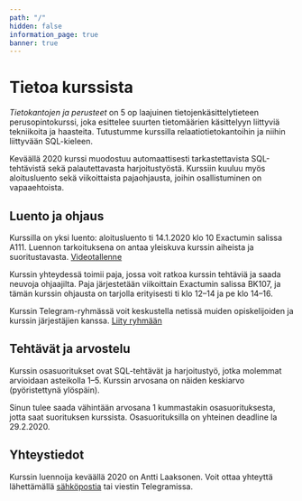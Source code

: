 ```yaml
---
path: "/"
hidden: false
information_page: true
banner: true
---
```


# Tietoa kurssista

_Tietokantojen ja perusteet_ on 5 op laajuinen
tietojenkäsittelytieteen perusopintokurssi,
joka esittelee suurten tietomäärien käsittelyyn
liittyviä tekniikoita ja haasteita.
Tutustumme kurssilla relaatiotietokantoihin
ja niihin liittyvään SQL-kieleen.

Keväällä 2020 kurssi muodostuu automaattisesti
tarkastettavista SQL-tehtävistä sekä
palautettavasta harjoitustyöstä.
Kurssiin kuuluu myös aloitusluento sekä
viikoittaista pajaohjausta,
joihin osallistuminen on vapaaehtoista.

## Luento ja ohjaus

Kurssilla on yksi luento: aloitusluento ti 14.1.2020 klo 10 Exactumin salissa A111.
Luennon tarkoituksena on antaa yleiskuva kurssin aiheista
ja suoritustavasta.
[Videotallenne](https://www.helsinki.fi/en/unitube/video/a9e6eb6e-8cda-4a15-9e67-e635da0c8bce)

Kurssin yhteydessä toimii paja, jossa voit ratkoa kurssin tehtäviä ja saada
neuvoja ohjaajilta.
Paja järjestetään viikoittain Exactumin salissa BK107,
ja tämän kurssin ohjausta on tarjolla
erityisesti ti klo 12–14 ja pe klo 14–16.

Kurssin Telegram-ryhmässä voit keskustella netissä muiden opiskelijoiden ja
kurssin järjestäjien kanssa. [Liity ryhmään](https://t.me/tkt_tikape)

## Tehtävät ja arvostelu

Kurssin osasuoritukset ovat SQL-tehtävät ja harjoitustyö,
jotka molemmat arvioidaan asteikolla 1–5.
Kurssin arvosana on näiden keskiarvo (pyöristettynä ylöspäin).

Sinun tulee saada vähintään arvosana 1 kummastakin osasuorituksesta,
jotta saat suorituksen kurssista.
Osasuorituksilla on yhteinen deadline la 29.2.2020.

## Yhteystiedot

Kurssin luennoija keväällä 2020 on Antti Laaksonen.
Voit ottaa yhteyttä lähettämällä [sähköpostia](mailto:ahslaaks@cs.helsinki.fi)
tai viestin Telegramissa. 
